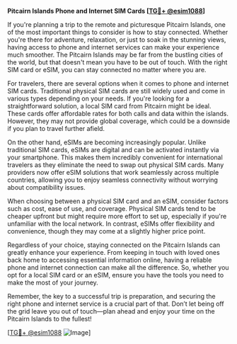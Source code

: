 **Pitcairn Islands Phone and Internet SIM Cards [[TG💪+ @esim1088](https://t.me/s/esim1088)]**

If you're planning a trip to the remote and picturesque Pitcairn Islands, one of the most important things to consider is how to stay connected. Whether you're there for adventure, relaxation, or just to soak in the stunning views, having access to phone and internet services can make your experience much smoother. The Pitcairn Islands may be far from the bustling cities of the world, but that doesn't mean you have to be out of touch. With the right SIM card or eSIM, you can stay connected no matter where you are.

For travelers, there are several options when it comes to phone and internet SIM cards. Traditional physical SIM cards are still widely used and come in various types depending on your needs. If you're looking for a straightforward solution, a local SIM card from Pitcairn might be ideal. These cards offer affordable rates for both calls and data within the islands. However, they may not provide global coverage, which could be a downside if you plan to travel further afield.

On the other hand, eSIMs are becoming increasingly popular. Unlike traditional SIM cards, eSIMs are digital and can be activated instantly via your smartphone. This makes them incredibly convenient for international travelers as they eliminate the need to swap out physical SIM cards. Many providers now offer eSIM solutions that work seamlessly across multiple countries, allowing you to enjoy seamless connectivity without worrying about compatibility issues.

When choosing between a physical SIM card and an eSIM, consider factors such as cost, ease of use, and coverage. Physical SIM cards tend to be cheaper upfront but might require more effort to set up, especially if you're unfamiliar with the local network. In contrast, eSIMs offer flexibility and convenience, though they may come at a slightly higher price point.

Regardless of your choice, staying connected on the Pitcairn Islands can greatly enhance your experience. From keeping in touch with loved ones back home to accessing essential information online, having a reliable phone and internet connection can make all the difference. So, whether you opt for a local SIM card or an eSIM, ensure you have the tools you need to make the most of your journey.

Remember, the key to a successful trip is preparation, and securing the right phone and internet service is a crucial part of that. Don’t let being off the grid leave you out of touch—plan ahead and enjoy your time on the Pitcairn Islands to the fullest!

[[TG💪+ @esim1088](https://t.me/s/esim1088) ![Image](https://i.postimg.cc/Y0z9fWf4/image.png)]